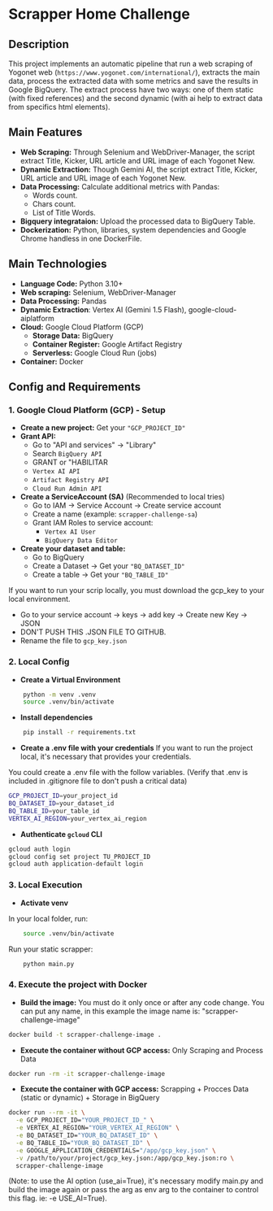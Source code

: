 # Scrapper Home Challenge

## Description

This project implements an automatic pipeline that run a web scraping of Yogonet web (`https://www.yogonet.com/international/`), extracts the main data, process the extracted data with some metrics and save the results in Google BigQuery. The extract process have two ways: one of them static (with fixed references) and the second dynamic (with ai help to extract data from specifics html elements).

## Main Features

* **Web Scraping:** Through Selenium and WebDriver-Manager, the script extract Title, Kicker, URL article and URL image of each Yogonet New.
* **Dynamic Extraction:** Though Gemini AI, the script extract Title, Kicker, URL article and URL image of each Yogonet New.
* **Data Processing:** Calculate additional metrics with Pandas:
  * Words count.
  * Chars count.
  * List of Title Words.
* **Bigquery integrataion:** Upload the processed data to BigQuery Table.
* **Dockerization:** Python, libraries, system dependencies and Google Chrome handless in one DockerFile.

## Main Technologies

* **Language Code:** Python 3.10+
* **Web scraping:** Selenium, WebDriver-Manager
* **Data Processing:** Pandas
* **Dynamic Extraction**: Vertex AI (Gemini 1.5 Flash), google-cloud-aiplatform
* **Cloud:** Google Cloud Platform (GCP)
  * **Storage Data:** BigQuery
  * **Container Register:** Google Artifact Registry
  * **Serverless:** Google Cloud Run (jobs)
* **Container:** Docker



## Config and Requirements

### 1. Google Cloud Platform (GCP) - Setup

* **Create a new project:** Get your `"GCP_PROJECT_ID"`
* **Grant API:** 
  * Go to "API and services" -> "Library"
  * Search `BigQuery API`
  * GRANT or "HABILITAR
  * `Vertex AI API`
  * `Artifact Registry API`
  * `Cloud Run Admin API`
* **Create a ServiceAccount (SA)** (Recommended to local tries)
  * Go to IAM -> Service Account -> Create service account
  * Create a name (example: `scrapper-challenge-sa`)
  * Grant IAM Roles to service account:
    * `Vertex AI User`
    * `BigQuery Data Editor`
* **Create your dataset and table:**
  * Go to BigQuery
  * Create a Dataset -> Get your `"BQ_DATASET_ID"`
  * Create a table -> Get your `"BQ_TABLE_ID"`

If you want to run your scrip locally, you must download the gcp_key to your local environment.
* Go to your service account -> keys -> add key -> Create new Key -> JSON
* DON'T PUSH THIS .JSON FILE TO GITHUB.
* Rename the file to `gcp_key.json`


### 2. Local Config
* **Create a Virtual Environment**

```bash
    python -m venv .venv
    source .venv/bin/activate
```

* **Install dependencies**

```bash
    pip install -r requirements.txt
```

* **Create a .env file with your credentials**
If you want to run the project local, it's necessary that provides your credentials.

You could create a .env file with the follow variables. (Verify that .env is included in .gitignore file to don't push a critical data)
```bash
GCP_PROJECT_ID=your_project_id
BQ_DATASET_ID=your_dataset_id
BQ_TABLE_ID=your_table_id
VERTEX_AI_REGION=your_vertex_ai_region
```

* **Authenticate `gcloud` CLI**

```bash
gcloud auth login
gcloud config set project TU_PROJECT_ID
gcloud auth application-default login
```

### 3. Local Execution

* **Activate venv**

In your local folder, run:
```bash
    source .venv/bin/activate
```

Run your static scrapper:
```bash
    python main.py
```

### 4. Execute the project with Docker
* **Build the image:** You must do it only once or after any code change. You can put any name, in this example the image name is: "scrapper-challenge-image"
```bash
docker build -t scrapper-challenge-image .
```

* **Execute the container without GCP access:** Only Scraping and Process Data
```bash
docker run -rm -it scrapper-challenge-image
```

* **Execute the container with GCP access:** Scrapping + Procces Data (static or dynamic) + Storage in BigQuery
```bash
docker run --rm -it \
  -e GCP_PROJECT_ID="YOUR_PROJECT_ID_" \
  -e VERTEX_AI_REGION="YOUR_VERTEX_AI_REGION" \
  -e BQ_DATASET_ID="YOUR_BQ_DATASET_ID" \
  -e BQ_TABLE_ID="YOUR_BQ_DATASET_ID" \
  -e GOOGLE_APPLICATION_CREDENTIALS="/app/gcp_key.json" \
  -v /path/to/your/project/gcp_key.json:/app/gcp_key.json:ro \
  scrapper-challenge-image
```
(Note: to use the AI option (use_ai=True), it's necessary modify main.py and build the image again or pass the arg as env arg to the container to control this flag. ie: -e USE_AI=True).


